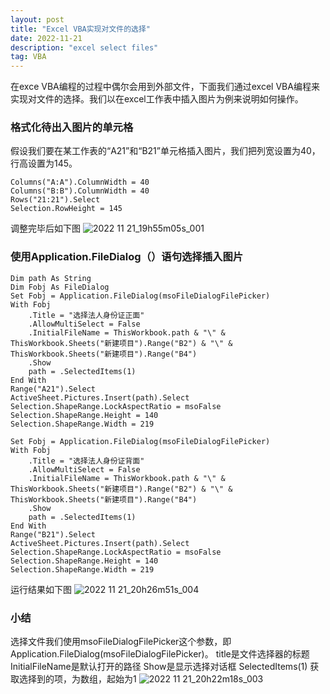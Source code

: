 ```yaml
---
layout: post
title: "Excel VBA实现对文件的选择"
date: 2022-11-21
description: "excel select files"
tag: VBA
---
```


 在exce VBA编程的过程中偶尔会用到外部文件，下面我们通过excel VBA编程来实现对文件的选择。我们以在excel工作表中插入图片为例来说明如何操作。

### 格式化待出入图片的单元格

假设我们要在某工作表的“A21”和“B21”单元格插入图片，我们把列宽设置为40，行高设置为145。

    Columns("A:A").ColumnWidth = 40
    Columns("B:B").ColumnWidth = 40
    Rows("21:21").Select
    Selection.RowHeight = 145
    
调整完毕后如下图
![2022 11 21_19h55m05s_001](https://user-images.githubusercontent.com/70909689/203059125-45a9bc36-5ce1-41d0-bd47-2659767bc2b4.jpg)


### 使用Application.FileDialog（）语句选择插入图片

    Dim path As String
    Dim Fobj As FileDialog
    Set Fobj = Application.FileDialog(msoFileDialogFilePicker)
    With Fobj
        .Title = "选择法人身份证正面"
        .AllowMultiSelect = False
        .InitialFileName = ThisWorkbook.path & "\" & ThisWorkbook.Sheets("新建项目").Range("B2") & "\" & ThisWorkbook.Sheets("新建项目").Range("B4")
        .Show
        path = .SelectedItems(1)
    End With
    Range("A21").Select
    ActiveSheet.Pictures.Insert(path).Select
    Selection.ShapeRange.LockAspectRatio = msoFalse
    Selection.ShapeRange.Height = 140
    Selection.ShapeRange.Width = 219
    
    Set Fobj = Application.FileDialog(msoFileDialogFilePicker)
    With Fobj
        .Title = "选择法人身份证背面"
        .AllowMultiSelect = False
        .InitialFileName = ThisWorkbook.path & "\" & ThisWorkbook.Sheets("新建项目").Range("B2") & "\" & ThisWorkbook.Sheets("新建项目").Range("B4")
        .Show
        path = .SelectedItems(1)
    End With
    Range("B21").Select
    ActiveSheet.Pictures.Insert(path).Select
    Selection.ShapeRange.LockAspectRatio = msoFalse
    Selection.ShapeRange.Height = 140
    Selection.ShapeRange.Width = 219   
    
运行结果如下图
![2022 11 21_20h26m51s_004](https://user-images.githubusercontent.com/70909689/203059257-5bd9c0da-e0b8-4d81-9fac-9a70f766cf69.jpg)

### 小结
选择文件我们使用msoFileDialogFilePicker这个参数，即Application.FileDialog(msoFileDialogFilePicker)。
title是文件选择器的标题    
InitialFileName是默认打开的路径
Show是显示选择对话框
SelectedItems(1) 获取选择到的项，为数组，起始为1
 ![2022 11 21_20h22m18s_003](https://user-images.githubusercontent.com/70909689/203059332-4bc9d9e9-d4bc-4e6a-92a4-fe85e833e736.jpg)
   
    
    
    
